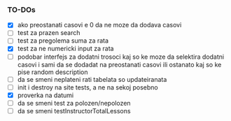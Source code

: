 ### TO-DOs

- [x] ako preostanati casovi e 0 da ne moze da dodava casovi
- [ ] test za prazen search
- [ ] test za pregolema suma za rata
- [x] test za ne numericki input za rata
- [ ] podobar interfejs za dodatni trosoci kaj so ke moze da selektira dodatni casovi i sami da se dodadat na preostanati casovi ili ostanato kaj so ke pise random description
- [ ] da se smeni neplateni rati tabelata so updateiranata
- [ ] init i destroy na site tests, a ne na sekoj posebno
- [x] proverka na datumi
- [ ] da se smeni test za polozen/nepolozen
- [ ] da se smeni testInstructorTotalLessons 